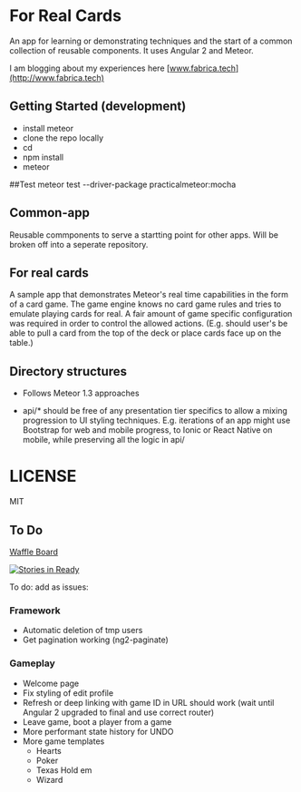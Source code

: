 # For Real Cards
An app for learning or demonstrating techniques and the start of a common collection of reusable components.  It uses Angular 2 and Meteor.

I am blogging about my experiences here [www.fabrica.tech](http://www.fabrica.tech)
 
## Getting Started (development)

* install meteor
* clone the repo locally
* cd <local directory>
* npm install
* meteor

##Test
meteor test --driver-package practicalmeteor:mocha

## Common-app
Reusable commponents to serve a startting point for other apps.  Will be broken off into a seperate repository.

## For real cards
A sample app that demonstrates Meteor's real time capabilities in the form of a card game.  The game engine knows no card game rules and tries to emulate playing cards for real. 
 A fair amount of game specific configuration was required in order to control the allowed actions. (E.g. should user's be able to pull a card from the top of the deck or place cards 
 face up on the table.)
  
## Directory structures

* Follows Meteor 1.3 approaches

* api/* should be free of any presentation tier specifics to allow a mixing progression to UI styling techniques.  E.g. iterations of an app might use Bootstrap for 
web and mobile progress, to Ionic or React Native on mobile, while preserving all the logic in api/


# LICENSE

MIT

## To Do

[Waffle Board](https://waffle.io/kokokenada/for-real-cards)


[![Stories in Ready](https://badge.waffle.io/kokokenada/for-real-cards.png?label=ready&title=Ready)](https://waffle.io/kokokenada/for-real-cards)

To do: add as issues:

### Framework
* Automatic deletion of tmp users
* Get pagination working (ng2-paginate)

### Gameplay
* Welcome page 
* Fix styling of edit profile
* Refresh or deep linking with game ID in URL should work (wait until Angular 2 upgraded to final and use correct router) 
* Leave game, boot a player from a game
* More performant state history for UNDO
* More game templates
  * Hearts
  * Poker
  * Texas Hold em
  * Wizard
 




 

